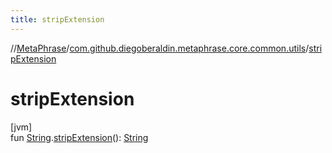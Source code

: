 ```yaml
---
title: stripExtension
---
```

//[MetaPhrase](../../index.html)/[com.github.diegoberaldin.metaphrase.core.common.utils](index.html)/[stripExtension](strip-extension.html)



# stripExtension



[jvm]\
fun [String](https://kotlinlang.org/api/latest/jvm/stdlib/kotlin/-string/index.html).[stripExtension](strip-extension.html)(): [String](https://kotlinlang.org/api/latest/jvm/stdlib/kotlin/-string/index.html)





